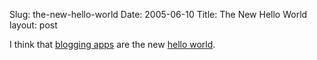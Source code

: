 Slug: the-new-hello-world
Date: 2005-06-10
Title: The New Hello World
layout: post

I think that <a href="http://www.artima.com/lejava/articles/contentrepository3.html">blogging apps</a> are the new <a href="http://catb.org/~esr/jargon/html/H/hello-world.html">hello world</a>.
